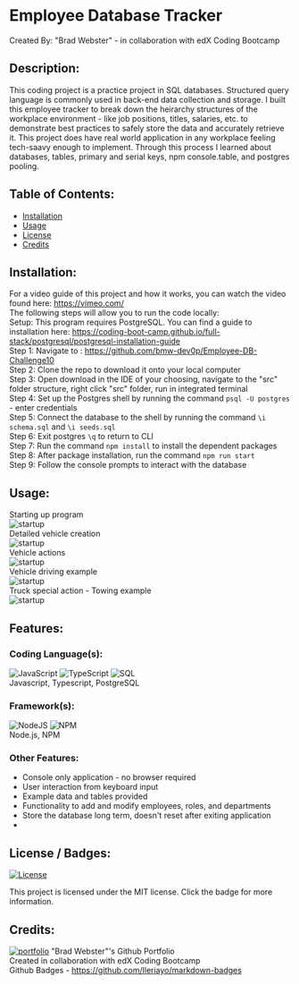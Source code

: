 # Employee Database Tracker
  Created By: "Brad Webster" - in collaboration with edX Coding Bootcamp
  ## Description:
  This coding project is a practice project in SQL databases. Structured query language is commonly used in back-end data collection and storage.
  I built this employee tracker to break down the heirarchy structures of the workplace environment - like job positions, titles, salaries, etc. to demonstrate best practices to safely store the data and accurately retrieve it. This project does have real world application in any workplace feeling tech-saavy enough to implement. Through this process I learned about databases, tables, primary and serial keys, npm console.table, and postgres pooling.
  ## Table of Contents:
  * [Installation](#installation)
  * [Usage](#usage)
  * [License](#license)
  * [Credits](#credits)
  ## Installation: 
  For a video guide of this project and how it works, you can watch the video found here:
  https://vimeo.com/
  <br/>The following steps will allow you to run the code locally:
  <br/>Setup: This program requires PostgreSQL. You can find a guide to installation here: https://coding-boot-camp.github.io/full-stack/postgresql/postgresql-installation-guide
  <br/>Step 1: Navigate to : https://github.com/bmw-dev0p/Employee-DB-Challenge10
  <br/>Step 2: Clone the repo to download it onto your local computer
  <br/>Step 3: Open download in the IDE of your choosing, navigate to the "src" folder structure, right click "src" folder, run in integrated terminal
  <br/>Step 4: Set up the Postgres shell by running the command ```psql -U postgres``` - enter credentials
  <br/>Step 5: Connect the database to the shell by running the command ```\i schema.sql``` and ```\i seeds.sql```
  <br/>Step 6: Exit postgres ```\q``` to return to CLI
  <br/>Step 7: Run the command ```npm install``` to install the dependent packages
  <br/>Step 8: After package installation, run the command ```npm run start```
  <br/>Step 9: Follow the console prompts to interact with the database 
  ## Usage:
  Starting up program 
  <br/>![startup](?raw=true)
  <br/>Detailed vehicle creation
  <br/>![startup](?raw=true)
  <br/>Vehicle actions
  <br/>![startup](?raw=true)
  <br/>Vehicle driving example
  <br/>![startup](?raw=true)
  <br/>Truck special action - Towing example
  <br/>![startup](?raw=true)
  ## Features:
  ### Coding Language(s): 
![JavaScript](https://img.shields.io/badge/javascript-%23323330.svg?style=for-the-badge&logo=javascript&logoColor=%23F7DF1E)
![TypeScript](https://img.shields.io/badge/typescript-%23007ACC.svg?style=for-the-badge&logo=typescript&logoColor=white) 
![SQL](https://img.shields.io/badge/PostgreSQL-316192?style=for-the-badge&logo=postgresql&logoColor=white)
<br/>Javascript, Typescript, PostgreSQL
### Framework(s): 
![NodeJS](https://img.shields.io/badge/node.js-6DA55F?style=for-the-badge&logo=node.js&logoColor=white)
![NPM](https://img.shields.io/badge/NPM-%23CB3837.svg?style=for-the-badge&logo=npm&logoColor=white)
<br/>Node.js, NPM
### Other Features: 
- Console only application - no browser required
- User interaction from keyboard input
- Example data and tables provided
- Functionality to add and modify employees, roles, and departments
- Store the database long term, doesn't reset after exiting application
- 
## License / Badges:
[![License](https://img.shields.io/badge/License-MIT-blue.svg)](https://opensource.org/licenses/MIT) 
    
This project is licensed under the MIT license. Click the badge for more information.
  ## Credits:
[![portfolio](https://img.shields.io/badge/my_portfolio-000?style=for-the-badge&logo=ko-fi&logoColor=white)](https://github.com/bmw-dev0p)
"Brad Webster"'s Github Portfolio
<br/>Created in collaboration with edX Coding Bootcamp
<br/>Github Badges - https://github.com/Ileriayo/markdown-badges
  